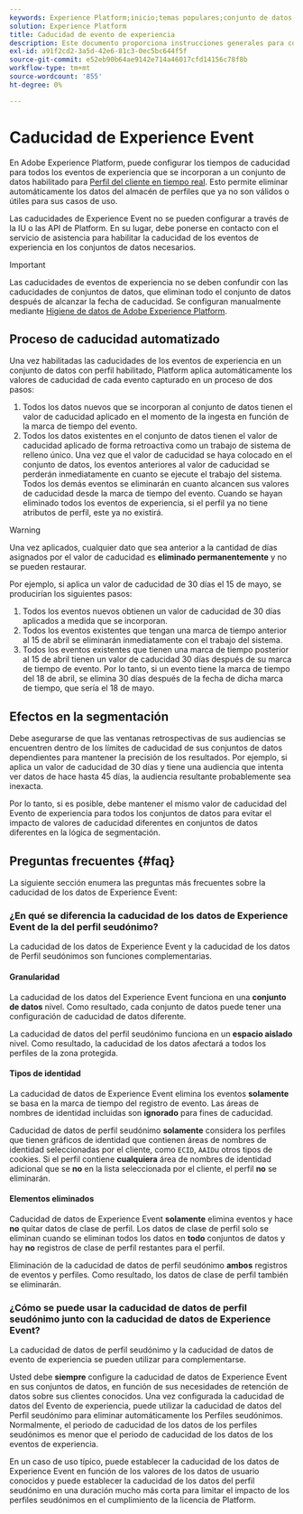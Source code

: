 ```yaml
---
keywords: Experience Platform;inicio;temas populares;conjunto de datos;Conjunto de datos;tiempo de vida;ttl;tiempo de vida;
solution: Experience Platform
title: Caducidad de evento de experiencia
description: Este documento proporciona instrucciones generales para configurar los tiempos de caducidad de los eventos de experiencia individuales dentro de un conjunto de datos de Adobe Experience Platform.
exl-id: a91f2cd2-3a5d-42e6-81c3-0ec5bc644f5f
source-git-commit: e52eb90b64ae9142e714a46017cfd14156c78f8b
workflow-type: tm+mt
source-wordcount: '855'
ht-degree: 0%

---
```


# Caducidad de Experience Event

En Adobe Experience Platform, puede configurar los tiempos de caducidad para todos los eventos de experiencia que se incorporan a un conjunto de datos habilitado para [Perfil del cliente en tiempo real](./home.md). Esto permite eliminar automáticamente los datos del almacén de perfiles que ya no son válidos o útiles para sus casos de uso.

Las caducidades de Experience Event no se pueden configurar a través de la IU o las API de Platform. En su lugar, debe ponerse en contacto con el servicio de asistencia para habilitar la caducidad de los eventos de experiencia en los conjuntos de datos necesarios.

>[!IMPORTANT]
>
>Las caducidades de eventos de experiencia no se deben confundir con las caducidades de conjuntos de datos, que eliminan todo el conjunto de datos después de alcanzar la fecha de caducidad. Se configuran manualmente mediante [Higiene de datos de Adobe Experience Platform](../hygiene/home.md).

## Proceso de caducidad automatizado

Una vez habilitadas las caducidades de los eventos de experiencia en un conjunto de datos con perfil habilitado, Platform aplica automáticamente los valores de caducidad de cada evento capturado en un proceso de dos pasos:

1. Todos los datos nuevos que se incorporan al conjunto de datos tienen el valor de caducidad aplicado en el momento de la ingesta en función de la marca de tiempo del evento.
1. Todos los datos existentes en el conjunto de datos tienen el valor de caducidad aplicado de forma retroactiva como un trabajo de sistema de relleno único. Una vez que el valor de caducidad se haya colocado en el conjunto de datos, los eventos anteriores al valor de caducidad se perderán inmediatamente en cuanto se ejecute el trabajo del sistema. Todos los demás eventos se eliminarán en cuanto alcancen sus valores de caducidad desde la marca de tiempo del evento. Cuando se hayan eliminado todos los eventos de experiencia, si el perfil ya no tiene atributos de perfil, este ya no existirá.

>[!WARNING]
>
>Una vez aplicados, cualquier dato que sea anterior a la cantidad de días asignados por el valor de caducidad es **eliminado permanentemente** y no se pueden restaurar.

Por ejemplo, si aplica un valor de caducidad de 30 días el 15 de mayo, se producirían los siguientes pasos:

1. Todos los eventos nuevos obtienen un valor de caducidad de 30 días aplicados a medida que se incorporan.
1. Todos los eventos existentes que tengan una marca de tiempo anterior al 15 de abril se eliminarán inmediatamente con el trabajo del sistema.
1. Todos los eventos existentes que tienen una marca de tiempo posterior al 15 de abril tienen un valor de caducidad 30 días después de su marca de tiempo de evento. Por lo tanto, si un evento tiene la marca de tiempo del 18 de abril, se elimina 30 días después de la fecha de dicha marca de tiempo, que sería el 18 de mayo.

## Efectos en la segmentación

Debe asegurarse de que las ventanas retrospectivas de sus audiencias se encuentren dentro de los límites de caducidad de sus conjuntos de datos dependientes para mantener la precisión de los resultados. Por ejemplo, si aplica un valor de caducidad de 30 días y tiene una audiencia que intenta ver datos de hace hasta 45 días, la audiencia resultante probablemente sea inexacta.

Por lo tanto, si es posible, debe mantener el mismo valor de caducidad del Evento de experiencia para todos los conjuntos de datos para evitar el impacto de valores de caducidad diferentes en conjuntos de datos diferentes en la lógica de segmentación.

## Preguntas frecuentes {#faq}

La siguiente sección enumera las preguntas más frecuentes sobre la caducidad de los datos de Experience Event:

### ¿En qué se diferencia la caducidad de los datos de Experience Event de la del perfil seudónimo?

La caducidad de los datos de Experience Event y la caducidad de los datos de Perfil seudónimos son funciones complementarias.

#### Granularidad

La caducidad de los datos del Experience Event funciona en una **conjunto de datos** nivel. Como resultado, cada conjunto de datos puede tener una configuración de caducidad de datos diferente.

La caducidad de datos del perfil seudónimo funciona en un **espacio aislado** nivel. Como resultado, la caducidad de los datos afectará a todos los perfiles de la zona protegida.

#### Tipos de identidad

La caducidad de datos de Experience Event elimina los eventos **solamente** se basa en la marca de tiempo del registro de evento. Las áreas de nombres de identidad incluidas son **ignorado** para fines de caducidad.

Caducidad de datos de perfil seudónimo **solamente** considera los perfiles que tienen gráficos de identidad que contienen áreas de nombres de identidad seleccionadas por el cliente, como `ECID`, `AAID`u otros tipos de cookies. Si el perfil contiene **cualquiera** área de nombres de identidad adicional que se **no** en la lista seleccionada por el cliente, el perfil **no** se eliminarán.

#### Elementos eliminados

Caducidad de datos de Experience Event **solamente** elimina eventos y hace **no** quitar datos de clase de perfil. Los datos de clase de perfil solo se eliminan cuando se eliminan todos los datos en **todo** conjuntos de datos y hay **no** registros de clase de perfil restantes para el perfil.

Eliminación de la caducidad de datos de perfil seudónimo **ambos** registros de eventos y perfiles. Como resultado, los datos de clase de perfil también se eliminarán.

### ¿Cómo se puede usar la caducidad de datos de perfil seudónimo junto con la caducidad de datos de Experience Event?

La caducidad de datos de perfil seudónimo y la caducidad de datos de evento de experiencia se pueden utilizar para complementarse.

Usted debe **siempre** configure la caducidad de datos de Experience Event en sus conjuntos de datos, en función de sus necesidades de retención de datos sobre sus clientes conocidos. Una vez configurada la caducidad de datos del Evento de experiencia, puede utilizar la caducidad de datos del Perfil seudónimo para eliminar automáticamente los Perfiles seudónimos. Normalmente, el periodo de caducidad de los datos de los perfiles seudónimos es menor que el periodo de caducidad de los datos de los eventos de experiencia.

En un caso de uso típico, puede establecer la caducidad de los datos de Experience Event en función de los valores de los datos de usuario conocidos y puede establecer la caducidad de los datos del perfil seudónimo en una duración mucho más corta para limitar el impacto de los perfiles seudónimos en el cumplimiento de la licencia de Platform.
